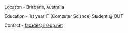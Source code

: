 Location - Brisbane, Australia

Education - 1st year IT (Computer Science) Student @ QUT

Contact - facade@riseup.net
